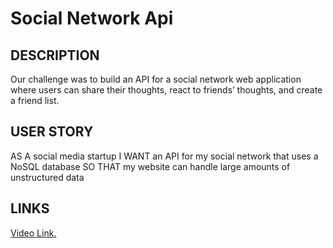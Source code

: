 # Social Network Api

## DESCRIPTION

Our challenge was to build an API for a social network web application where users can share their thoughts, react to friends’ thoughts, and create a friend list.

## USER STORY

AS A social media startup
I WANT an API for my social network that uses a NoSQL database
SO THAT my website can handle large amounts of unstructured data

## LINKS

<a href= "https://drive.google.com/file/d/1g344qFC_bFaCveErr9ofwk2R5t7Mquu6/view.">Video Link.</a>